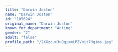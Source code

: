 ```yaml
---
title: "Darwin Joston"
name: "Darwin Joston"
id: "105624"
original_name: "Darwin Joston"
known_for_department: "Acting"
gender: "2"
adult: "false"
profile_path: "/2XXzcuc3uQqixmiP2Vnit7Hgims.jpg"
---
```

